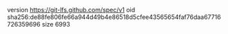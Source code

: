 version https://git-lfs.github.com/spec/v1
oid sha256:de88fe806fe66a944d49b4e86518d5cfee43565654faf76daa67716726359696
size 6993
